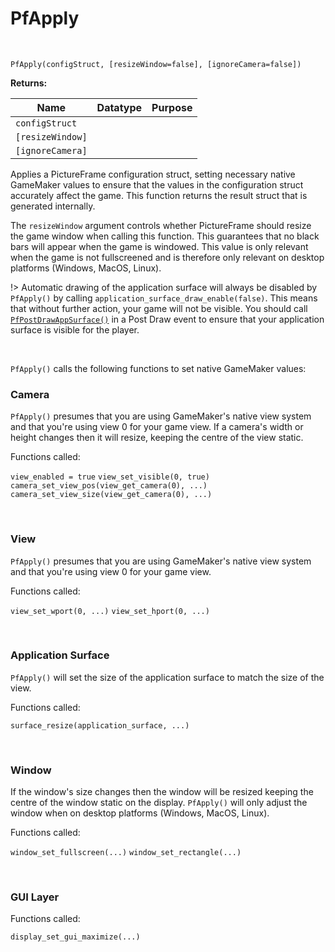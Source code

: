 # PfApply

&nbsp;

`PfApply(configStruct, [resizeWindow=false], [ignoreCamera=false])`

**Returns:** 

|Name            |Datatype|Purpose|
|----------------|--------|-------|
|`configStruct`  |        |       |
|`[resizeWindow]`|        |       |
|`[ignoreCamera]`|        |       |

 Applies a PictureFrame configuration struct, setting necessary native GameMaker values to ensure that the values in the configuration struct accurately affect the game. This function returns the result struct that is generated internally. 

 The `resizeWindow` argument controls whether PictureFrame should resize the game window when calling this function. This guarantees that no black bars will appear when the game is windowed. This value is only relevant when the game is not fullscreened and is therefore only relevant on desktop platforms (Windows, MacOS, Linux).

!> Automatic drawing of the application surface will always be disabled by `PfApply()` by calling `application_surface_draw_enable(false)`. This means that without further action, your game will not be visible. You should call [`PfPostDrawAppSurface()`](PfPostDrawAppSurface) in a Post Draw event to ensure that your application surface is visible for the player.

&nbsp;

`PfApply()` calls the following functions to set native GameMaker values:

### Camera

`PfApply()` presumes that you are using GameMaker's native view system and that you're using view 0 for your game view. If a camera's width or height changes then it will resize, keeping the centre of the view static.

Functions called:

`view_enabled = true`
`view_set_visible(0, true)`
`camera_set_view_pos(view_get_camera(0), ...)`
`camera_set_view_size(view_get_camera(0), ...)`

&nbsp;

### View

`PfApply()` presumes that you are using GameMaker's native view system and that you're using view 0 for your game view.

Functions called:

`view_set_wport(0, ...)`
`view_set_hport(0, ...)`

&nbsp;

### Application Surface

`PfApply()` will set the size of the application surface to match the size of the view.

Functions called:

`surface_resize(application_surface, ...)`

&nbsp;

### Window

If the window's size changes then the window will be resized keeping the centre of the window static on the display. `PfApply()` will only adjust the window when on desktop platforms (Windows, MacOS, Linux).

Functions called:

`window_set_fullscreen(...)`
`window_set_rectangle(...)`

&nbsp;

### GUI Layer

Functions called:

`display_set_gui_maximize(...)`